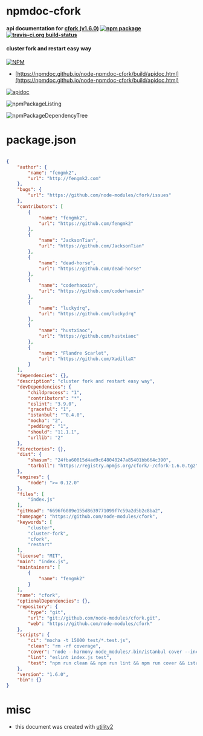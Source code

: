 # npmdoc-cfork

#### api documentation for  [cfork (v1.6.0)](https://github.com/node-modules/cfork)  [![npm package](https://img.shields.io/npm/v/npmdoc-cfork.svg?style=flat-square)](https://www.npmjs.org/package/npmdoc-cfork) [![travis-ci.org build-status](https://api.travis-ci.org/npmdoc/node-npmdoc-cfork.svg)](https://travis-ci.org/npmdoc/node-npmdoc-cfork)

#### cluster fork and restart easy way

[![NPM](https://nodei.co/npm/cfork.png?downloads=true&downloadRank=true&stars=true)](https://www.npmjs.com/package/cfork)

- [https://npmdoc.github.io/node-npmdoc-cfork/build/apidoc.html](https://npmdoc.github.io/node-npmdoc-cfork/build/apidoc.html)

[![apidoc](https://npmdoc.github.io/node-npmdoc-cfork/build/screenCapture.buildCi.browser.%252Ftmp%252Fbuild%252Fapidoc.html.png)](https://npmdoc.github.io/node-npmdoc-cfork/build/apidoc.html)

![npmPackageListing](https://npmdoc.github.io/node-npmdoc-cfork/build/screenCapture.npmPackageListing.svg)

![npmPackageDependencyTree](https://npmdoc.github.io/node-npmdoc-cfork/build/screenCapture.npmPackageDependencyTree.svg)



# package.json

```json

{
    "author": {
        "name": "fengmk2",
        "url": "http://fengmk2.com"
    },
    "bugs": {
        "url": "https://github.com/node-modules/cfork/issues"
    },
    "contributors": [
        {
            "name": "fengmk2",
            "url": "https://github.com/fengmk2"
        },
        {
            "name": "JacksonTian",
            "url": "https://github.com/JacksonTian"
        },
        {
            "name": "dead-horse",
            "url": "https://github.com/dead-horse"
        },
        {
            "name": "coderhaoxin",
            "url": "https://github.com/coderhaoxin"
        },
        {
            "name": "luckydrq",
            "url": "https://github.com/luckydrq"
        },
        {
            "name": "hustxiaoc",
            "url": "https://github.com/hustxiaoc"
        },
        {
            "name": "Flandre Scarlet",
            "url": "https://github.com/XadillaX"
        }
    ],
    "dependencies": {},
    "description": "cluster fork and restart easy way",
    "devDependencies": {
        "childprocess": "1",
        "contributors": "*",
        "eslint": "3.9.0",
        "graceful": "1",
        "istanbul": "^0.4.0",
        "mocha": "2",
        "pedding": "1",
        "should": "11.1.1",
        "urllib": "2"
    },
    "directories": {},
    "dist": {
        "shasum": "24fba60015d4ad9c648040247a85401bb664c390",
        "tarball": "https://registry.npmjs.org/cfork/-/cfork-1.6.0.tgz"
    },
    "engines": {
        "node": ">= 0.12.0"
    },
    "files": [
        "index.js"
    ],
    "gitHead": "6696f6089e155d8639771099f7c59a2d5b2c8ba2",
    "homepage": "https://github.com/node-modules/cfork",
    "keywords": [
        "cluster",
        "cluster-fork",
        "cfork",
        "restart"
    ],
    "license": "MIT",
    "main": "index.js",
    "maintainers": [
        {
            "name": "fengmk2"
        }
    ],
    "name": "cfork",
    "optionalDependencies": {},
    "repository": {
        "type": "git",
        "url": "git://github.com/node-modules/cfork.git",
        "web": "https://github.com/node-modules/cfork"
    },
    "scripts": {
        "ci": "mocha -t 15000 test/*.test.js",
        "clean": "rm -rf coverage",
        "cover": "node --harmony node_modules/.bin/istanbul cover --include-all-sources --report none --print none node_modules/.bin/_mocha -- -t 15000 test/*.test.js",
        "lint": "eslint index.js test",
        "test": "npm run clean && npm run lint && npm run cover && istanbul report json lcov html text"
    },
    "version": "1.6.0",
    "bin": {}
}
```



# misc
- this document was created with [utility2](https://github.com/kaizhu256/node-utility2)
